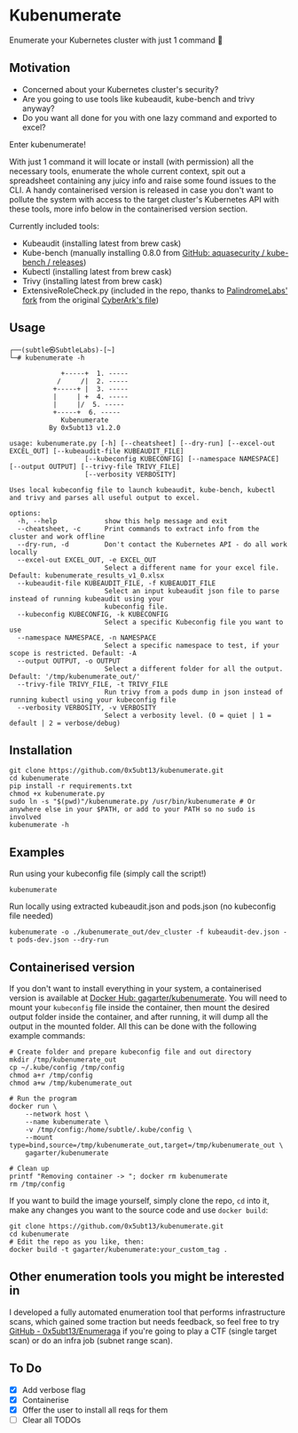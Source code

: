 # Kubenumerate

Enumerate your Kubernetes cluster with just 1 command :eyes:

## Motivation

- Concerned about your Kubernetes cluster's security?  
- Are you going to use tools like kubeaudit, kube-bench and trivy anyway?
- Do you want all done for you with one lazy command and exported to excel?

Enter kubenumerate!

With just 1 command it will locate or install (with permission) all the necessary tools, enumerate the whole current context, spit out a spreadsheet containing any juicy info and raise some found issues to the CLI. A handy containerised version is released in case you don't want to pollute the system with access to the target cluster's Kubernetes API with these tools, more info below in the containerised version section.

Currently included tools:
- Kubeaudit (installing latest from brew cask)
- Kube-bench (manually installing 0.8.0 from [GitHub: aquasecurity / kube-bench / releases](https://github.com/aquasecurity/kube-bench/releases))
- Kubectl (installing latest from brew cask)
- Trivy (installing latest from brew cask)
- ExtensiveRoleCheck.py (included in the repo, thanks to [PalindromeLabs' fork](https://github.com/PalindromeLabs/kubernetes-rbac-audit) from the original [CyberArk's file](https://github.com/cyberark/kubernetes-rbac-audit)) 

## Usage

    ┌──(subtle㉿SubtleLabs)-[~]
    └─# kubenumerate -h

                 +-----+  1. -----
                /     /|  2. -----
               +-----+ |  3. -----
               |     | +  4. -----
               |     |/  5. -----
               +-----+  6. -----
	             Kubenumerate
	          By 0x5ubt13 v1.2.0

    usage: kubenumerate.py [-h] [--cheatsheet] [--dry-run] [--excel-out EXCEL_OUT] [--kubeaudit-file KUBEAUDIT_FILE]
                       [--kubeconfig KUBECONFIG] [--namespace NAMESPACE] [--output OUTPUT] [--trivy-file TRIVY_FILE]
                       [--verbosity VERBOSITY]

    Uses local kubeconfig file to launch kubeaudit, kube-bench, kubectl and trivy and parses all useful output to excel.
    
    options:
      -h, --help            show this help message and exit
      --cheatsheet, -c      Print commands to extract info from the cluster and work offline
      --dry-run, -d         Don't contact the Kubernetes API - do all work locally
      --excel-out EXCEL_OUT, -e EXCEL_OUT
                            Select a different name for your excel file. Default: kubenumerate_results_v1_0.xlsx
      --kubeaudit-file KUBEAUDIT_FILE, -f KUBEAUDIT_FILE
                            Select an input kubeaudit json file to parse instead of running kubeaudit using your
                            kubeconfig file.
      --kubeconfig KUBECONFIG, -k KUBECONFIG
                            Select a specific Kubeconfig file you want to use
      --namespace NAMESPACE, -n NAMESPACE
                            Select a specific namespace to test, if your scope is restricted. Default: -A
      --output OUTPUT, -o OUTPUT
                            Select a different folder for all the output. Default: '/tmp/kubenumerate_out/'
      --trivy-file TRIVY_FILE, -t TRIVY_FILE
                            Run trivy from a pods dump in json instead of running kubectl using your kubeconfig file
      --verbosity VERBOSITY, -v VERBOSITY
                            Select a verbosity level. (0 = quiet | 1 = default | 2 = verbose/debug)
    
## Installation

    git clone https://github.com/0x5ubt13/kubenumerate.git
    cd kubenumerate
    pip install -r requirements.txt
    chmod +x kubenumerate.py
    sudo ln -s "$(pwd)"/kubenumerate.py /usr/bin/kubenumerate # Or anywhere else in your $PATH, or add to your PATH so no sudo is involved
    kubenumerate -h

## Examples

Run using your kubeconfig file (simply call the script!)
    
    kubenumerate

Run locally using extracted kubeaudit.json and pods.json (no kubeconfig file needed)

    kubenumerate -o ./kubenumerate_out/dev_cluster -f kubeaudit-dev.json -t pods-dev.json --dry-run

## Containerised version

If you don't want to install everything in your system, a containerised version is available at [Docker Hub: gagarter/kubenumerate](https://hub.docker.com/r/gagarter/kubenumerate).
You will need to mount your `kubeconfig` file inside the container, then mount the desired output folder inside the container, and after running, it will dump all the output in the mounted folder. All this can be done with the following example commands:

    # Create folder and prepare kubeconfig file and out directory
    mkdir /tmp/kubenumerate_out
    cp ~/.kube/config /tmp/config
    chmod a+r /tmp/config
    chmod a+w /tmp/kubenumerate_out
    
    # Run the program
    docker run \
        --network host \
        --name kubenumerate \
        -v /tmp/config:/home/subtle/.kube/config \
        --mount type=bind,source=/tmp/kubenumerate_out,target=/tmp/kubenumerate_out \
        gagarter/kubenumerate
    
    # Clean up
    printf "Removing container -> "; docker rm kubenumerate
    rm /tmp/config

If you want to build the image yourself, simply clone the repo, `cd` into it, make any changes you want to the source code and use `docker build`:

    git clone https://github.com/0x5ubt13/kubenumerate.git
    cd kubenumerate
    # Edit the repo as you like, then:
    docker build -t gagarter/kubenumerate:your_custom_tag .

## Other enumeration tools you might be interested in

I developed a fully automated enumeration tool that performs infrastructure scans, which gained some traction but needs feedback, so feel free to try [GitHub - 0x5ubt13/Enumeraga](https://github.com/0x5ubt13/enumeraga) if you're going to play a CTF (single target scan) or do an infra job (subnet range scan). 

## To Do

- [x] Add verbose flag
- [x] Containerise
- [x] Offer the user to install all reqs for them
- [ ] Clear all TODOs
